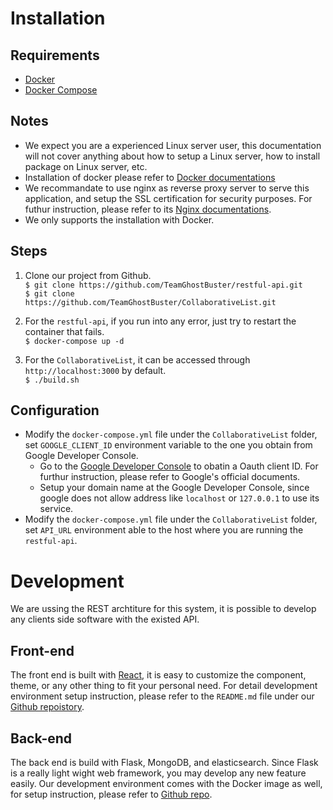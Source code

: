 # Installation

## Requirements
* [Docker](https://www.docker.com/products/overview)
* [Docker Compose](https://docs.docker.com/compose/)

## Notes
* We expect you are a experienced Linux server user, this documentation will not cover anything about how to setup a Linux server, how to install package on Linux server, etc.
* Installation of docker please refer to [Docker documentations](https://store.docker.com/editions/community/docker-ce-server-ubuntu?tab=description)
* We recommandate to use nginx as reverse proxy server to serve this application, and setup the SSL certification for security purposes. For futhur instruction, please refer to its [Nginx documentations](https://www.nginx.com/resources/admin-guide/reverse-proxy/).
* We only supports the installation with Docker.

## Steps
1. Clone our project from Github.  
`$ git clone https://github.com/TeamGhostBuster/restful-api.git`  
`$ git clone https://github.com/TeamGhostBuster/CollaborativeList.git`

2. For the `restful-api`, if you run into any error, just try to restart the container that fails.     
`$ docker-compose up -d`

3. For the `CollaborativeList`, it can be accessed through `http://localhost:3000` by default.   
`$ ./build.sh`

## Configuration
* Modify the `docker-compose.yml` file under the `CollaborativeList` folder, set `GOOGLE_CLIENT_ID` environment variable to the one you obtain from Google Developer Console.
    * Go to the [Google Developer Console](console.developers.google.com/) to obatin a Oauth client ID. For furthur instruction, please refer to Google's official documents.
    * Setup your domain name at the Google Developer Console, since google does not allow address like `localhost` or `127.0.0.1` to use its service.
* Modify the `docker-compose.yml` file under the `CollaborativeList` folder, set `API_URL` environment able to the host where you are running the `restful-api`.

# Development
We are ussing the REST archtiture for this system, it is possible to develop any clients side software with the existed API.

## Front-end
The front end is built with [React](https://facebook.github.io/react/), it is easy to customize the component, theme, or any other thing to fit your personal need. For detail development environment setup instruction, please refer to the `README.md` file under our [Github repoistory](https://github.com/TeamGhostBuster/CollaborativeList).

## Back-end
The back end is build with Flask, MongoDB, and elasticsearch. Since Flask is a really light wight web framework, you may develop any new feature easily. Our development environment comes with the Docker image as well, for setup instruction, please refer to [Github repo](https://github.com/TeamGhostBuster/restful-api).
